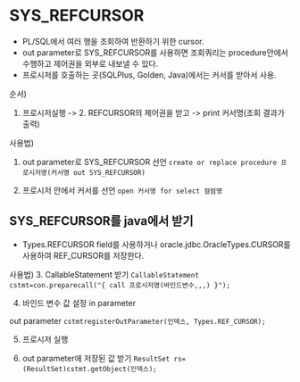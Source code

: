 # SYS_REFCURSOR
- PL/SQL에서 여러 행을 조회하여 반환하기 위한 cursor.
- out parameter로 SYS_REFCURSOR를 사용하면 조회쿼리는 procedure안에서 수행하고 제어권을 외부로 내보낼 수 있다.
- 프로시저를 호출하는 곳(SQLPlus, Golden, Java)에서는 커서를 받아서 사용.

순서)
1. 프로시저실행 -> 2. REFCURSOR의 제어권을 받고 -> print 커서명(조회 결과가 출력)

사용법)
1. out parameter로 SYS_REFCURSOR 선언
``create or replace procedure 프로시저명(커서명 out SYS_REFCURSOR)``

2. 프로시저 안에서 커서를 선언
``open 커서명 for select 컬럼명``

## SYS_REFCURSOR를 java에서 받기
- Types.REFCURSOR field를 사용하거나 oracle.jdbc.OracleTypes.CURSOR를 사용하여 REF_CURSOR를 저장한다.

사용법)
3. CallableStatement 받기
``CallableStatement cstmt=con.preparecall("{ call 프로시저명(바인드변수,,,) }");``

4. 바인드 변수 값 설정
in parameter

out parameter
``cstmtregisterOutParameter(인덱스, Types.REF_CURSOR);``

5. 프로시저 실행

6. out parameter에 저장된 값 받기
``ResultSet rs=(ResultSet)cstmt.getObject(인덱스);``